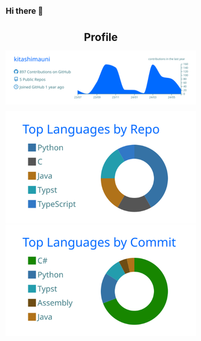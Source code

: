 ## Hi there 👋

<!--
**kitashimauni/kitashimauni** is a ✨ _special_ ✨ repository because its `README.md` (this file) appears on your GitHub profile.

Here are some ideas to get you started:

- 🔭 I’m currently working on ...
- 🌱 I’m currently learning ...
- 👯 I’m looking to collaborate on ...
- 🤔 I’m looking for help with ...
- 💬 Ask me about ...
- 📫 How to reach me: ...
- 😄 Pronouns: ...
- ⚡ Fun fact: ...
-->

<h1 align="center">
  <a>Profile</a>
</h1>

<p align="center">
  <img src="https://raw.githubusercontent.com/kitashimauni/kitashimauni/main/profile-summary-card-output/transparent/0-profile-details.svg"/>
</p>

<p align="center">
  <img src="https://raw.githubusercontent.com/kitashimauni/kitashimauni/main/profile-summary-card-output/transparent/1-repos-per-language.svg"/>
  <img src="https://raw.githubusercontent.com/kitashimauni/kitashimauni/main/profile-summary-card-output/transparent/2-most-commit-language.svg"/>
</p>
